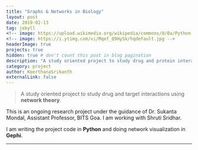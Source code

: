 ```yaml
---
title: "Graphs & Networks in Biology"
layout: post
date: 2019-02-13
tag: jekyll
<!-- image: https://upload.wikimedia.org/wikipedia/commons/0/0a/Python.svg -->
<!-- image: https://i.ytimg.com/vi/Mqef_Q9HySk/hqdefault.jpg -->
headerImage: true
projects: true
hidden: true # don't count this post in blog pagination
description: "A study oriented project to study drug and protein interactions using network theory."
category: project
author: KeerthanaSrikanth
externalLink: false
---
```


<!-- ![Screenshot](assests/image/2048.jpg) -->

>A study oriented project to study drug and target interactions using **network theory**.

This is an ongoing research project under the guidance of Dr. Sukanta Mondal, Assistant Professor, BITS Goa. I am working with Shruti Sridhar.

I am writing the project code in **Python** and doing network visualization in **Gephi**. 
  
<!-- [Click here](https://github.com/KeerthanaSrikanth/glmc/tree/current) to view the project. -->

---

<!-- What has inside?

- Gulp
- BrowserSync
- Stylus
- SVG
- Travis
- No JS
- [98/100](https://developers.google.com/speed/pagespeed/insights/?url=http%3A%2F%2Fsergiokopplin.github.io%2Findigo%2F)

---

[Check it out](http://sergiokopplin.github.io/indigo/) here.
If you need some help, just [tell me](http://github.com/sergiokopplin/indigo/issues). -->
